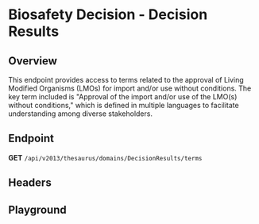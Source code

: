 <script setup>
import "@/style.css"
import SwaggerUI from "@/swagger/view/SwaggerUI.vue"
import swaggerJson from "@/swagger/json/thesaurus/biosafety-decision/decision-results.json";

const swaggerSpecs = [
  { json:swaggerJson, protected: false },
];
</script>

# Biosafety Decision - Decision Results

## Overview

This endpoint provides access to terms related to the approval of Living Modified Organisms (LMOs) for import and/or use without conditions. The key term included is "Approval of the import and/or use of the LMO(s) without conditions," which is defined in multiple languages to facilitate understanding among diverse stakeholders.

## Endpoint

**GET** `/api/v2013/thesaurus/domains/DecisionResults/terms`

## Headers
<!--@include: @/../components/common/header/accept.md-->

## Playground

<SwaggerUI :swaggerSpecs="swaggerSpecs" />